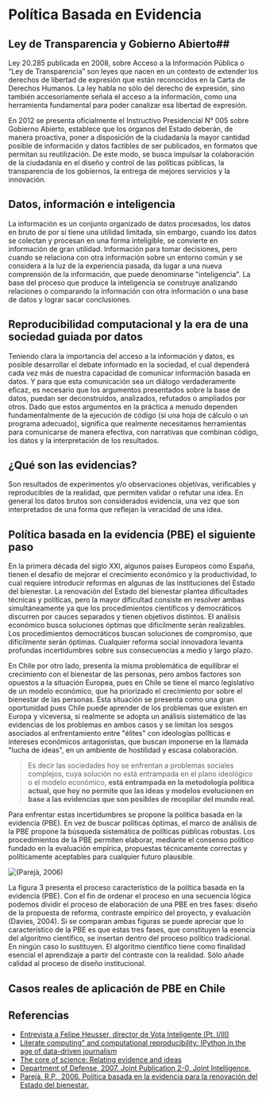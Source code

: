 # Política Basada en Evidencia #

## Ley de Transparencia y Gobierno Abierto##
Ley 20.285 publicada en 2008, sobre Acceso a la Información Pública o “Ley de Transparencia” son leyes que nacen en un contexto de extender los derechos de libertad de expresión que están reconocidos en la Carta de Derechos Humanos. La ley habla no sólo del derecho de expresión, sino también accesoriamente señala el acceso a la información, como una herramienta fundamental para poder canalizar esa libertad de expresión.

En 2012 se presenta oficialmente el Instructivo Presidencial N° 005 sobre Gobierno Abierto, establece que los órganos del Estado deberán, de manera proactiva, poner a disposición de la ciudadanía la mayor cantidad posible de información y datos factibles de ser publicados, en formatos que permitan su reutilización. De este modo, se busca impulsar la colaboración de la ciudadanía en el diseño y control de las políticas públicas, la transparencia de los gobiernos, la entrega de mejores servicios y la innovación.

## Datos, información e inteligencia ##
La información es un conjunto organizado de datos procesados, los datos en bruto de por sí tiene una utilidad limitada, sin embargo, cuando los datos se colectan y procesan en una forma inteligible, se convierte en información de gran utilidad. Información para tomar decisiones, pero cuando se relaciona con otra información sobre un entorno común y se considera a la luz de la experiencia pasada, da lugar a una nueva comprensión de la información, que puede denominarse "inteligencia".
La base del proceso que produce la inteligencia se construye analizando relaciones o comparando la información con otra información o una base de datos y lograr sacar conclusiones.

## Reproducibilidad computacional y la era de una sociedad guiada por datos ##
Teniendo clara la importancia del acceso a la información y datos, es posible desarrollar el debate informado en la sociedad, el cual dependerá cada vez más de nuestra capacidad de comunicar información basada en datos. Y para que esta comunicación sea un diálogo verdaderamente eficaz, es necesario que los argumentos presentados sobre la base de datos, puedan ser deconstruidos, analizados, refutados o ampliados por otros. Dado que estos argumentos en la práctica a menudo dependen fundamentalmente de la ejecución de código (si una hoja de cálculo o un programa adecuado), significa que realmente necesitamos herramientas para comunicarse de manera efectiva, con narrativas que combinan código, los datos y la interpretación de los resultados.

## ¿Qué son las evidencias? ##
Son resultados de experimentos y/o observaciones objetivas, verificables y reproducibles de la realidad, que permiten validar o refutar una idea. En general los datos brutos son considerados evidencia, una vez que son interpretados de una forma que reflejan la veracidad de una idea.

## Política basada en la evidencia (PBE) el siguiente paso ##
En la primera década del siglo XXI, algunos países Europeos como España, tienen el desafío de mejorar el crecimiento económico y la productividad, lo cual requiere introducir reformas en algunas de las instituciones del Estado del bienestar. La renovación del Estado del bienestar plantea dificultades técnicas y políticas, pero la mayor dificultad consiste en resolver ambas simultáneamente ya que los procedimientos científicos y democráticos discurren por cauces separados y tienen objetivos distintos. El análisis económico busca soluciones óptimas que difícilmente serán realizables. Los procedimientos democráticos buscan soluciones de compromiso, que difícilmente serán óptimas. Cualquier reforma
social innovadora levanta profundas incertidumbres sobre sus consecuencias a medio y largo plazo. 

En Chile por otro lado, presenta la misma problemática de equilibrar el crecimiento con el bienestar de las personas, pero ambos factores son opuestos a la situación Europea, pues en Chile se tiene el marco legislativo de un modelo económico, que ha priorizado el crecimiento por sobre el bienestar de las personas. Esta situación se presenta como una gran oportunidad pues Chile puede aprender de los problemas que existen en Europa y viceversa, si realmente se adopta un análisis sistemático de las evidencias de los problemas en ambos casos y se limitan los sesgos asociados al enfrentamiento entre "élites" con ideologías políticas e intereses económicos antagonistas, que buscan imponerse en la llamada "lucha de ideas", en un ambiente de hostilidad y escasa colaboración.

> Es decir las sociedades hoy se enfrentan a problemas sociales complejos, cuya solución no está entrampada en el plano ideológico o el modelo económico, **está entrampada en la metodología política actual, que hoy no permite que las ideas y modelos evolucionen en base a las evidencias que son posibles de recopilar del mundo real.**

Para enfrentar estas incertidumbres se propone la política basada en la evidencia (PBE). En vez de buscar políticas óptimas, el marco de análisis de la PBE propone la búsqueda sistemática de políticas públicas robustas. Los procedimientos de la PBE permiten elaborar, mediante el consenso político fundado en la evaluación empírica, propuestas técnicamente correctas y políticamente aceptables para cualquier futuro plausible. 

![(Parejà, 2006)](https://lh3.googleusercontent.com/-f_nPPDrMBxw/VDygZWC_wzI/AAAAAAAAAwo/CUBHl1xAkdM/w933-h587-no/PBE_proceso.png)

La figura 3 presenta el proceso característico de la política basada en la evidencia (PBE). Con el fin de ordenar el proceso en una secuencia lógica podemos dividir el proceso de elaboración de una PBE en tres fases: diseño de la propuesta de reforma, contraste empírico del proyecto, y evaluación (Davies, 2004). Si se comparan ambas figuras se puede apreciar que lo característico de la PBE es que estas tres fases, que constituyen la esencia del algoritmo científico, se insertan dentro del proceso político tradicional. En ningún caso lo sustituyen. El algoritmo científico tiene como finalidad esencial el aprendizaje a partir del contraste con la realidad. Sólo añade calidad al proceso de diseño institucional.

## Casos reales de aplicación de PBE en Chile ##


## Referencias ##

- [Entrevista a Felipe Heusser, director de Vota Inteligente (Pt. I/III)](http://www.betazeta.com/irock/chw/post/entrevista-a-felipe-heusser-director-de-vota-inteligente-pt-iiii/)
- [Literate computing" and computational reproducibility: IPython in the age of data-driven journalism](http://blog.fperez.org/2013/04/literate-computing-and-computational.html)
- [The core of science: Relating evidence and ideas](http://http://undsci.berkeley.edu/article/coreofscience_01)
- [Department of Defense, 2007. Joint Publication 2-0, Joint Intelligence.](http://http://www.dtic.mil/doctrine/new_pubs/jp2_0.pdf)
- [Parejà, R.P., 2006. Política basada en la evidencia para la renovación del Estado del bienestar.](http://http://dialnet.unirioja.es/servlet/articulo?codigo=3135981)


